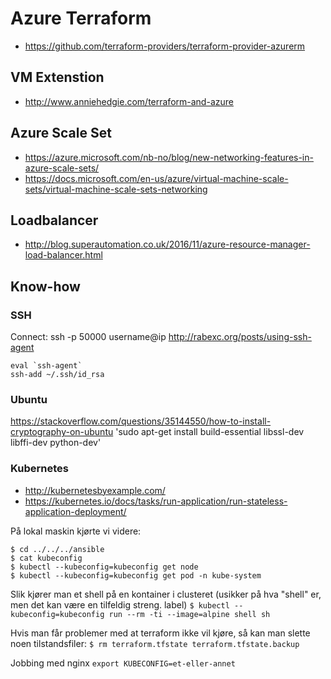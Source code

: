 # Azure Terraform #

- https://github.com/terraform-providers/terraform-provider-azurerm

## VM Extenstion ##

- http://www.anniehedgie.com/terraform-and-azure

## Azure Scale Set ##

- https://azure.microsoft.com/nb-no/blog/new-networking-features-in-azure-scale-sets/
- https://docs.microsoft.com/en-us/azure/virtual-machine-scale-sets/virtual-machine-scale-sets-networking

## Loadbalancer ##

- http://blog.superautomation.co.uk/2016/11/azure-resource-manager-load-balancer.html

## Know-how ##

### SSH ###

Connect: ssh -p 50000 username@ip
http://rabexc.org/posts/using-ssh-agent

    eval `ssh-agent`
    ssh-add ~/.ssh/id_rsa

### Ubuntu ###

https://stackoverflow.com/questions/35144550/how-to-install-cryptography-on-ubuntu
'sudo apt-get install build-essential libssl-dev libffi-dev python-dev'

### Kubernetes ###

- http://kubernetesbyexample.com/
- https://kubernetes.io/docs/tasks/run-application/run-stateless-application-deployment/

På lokal maskin kjørte vi videre:

    $ cd ../../../ansible
    $ cat kubeconfig
    $ kubectl --kubeconfig=kubeconfig get node
    $ kubectl --kubeconfig=kubeconfig get pod -n kube-system

Slik kjører man et shell på en kontainer i clusteret (usikker på hva "shell" er, men det kan være en tilfeldig streng. label)
`$ kubectl --kubeconfig=kubeconfig run --rm -ti --image=alpine shell sh`

Hvis man får problemer med at terraform ikke vil kjøre, så kan man slette noen tilstandsfiler:
`$ rm terraform.tfstate terraform.tfstate.backup`

Jobbing med nginx
`export KUBECONFIG=et-eller-annet`